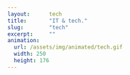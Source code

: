 ```yaml
---
layout:      tech
title:       "IT & tech."
slug:        "tech"
excerpt:     ""
animation:
  url: /assets/img/animated/tech.gif
  width: 250
  height: 176
---
```


